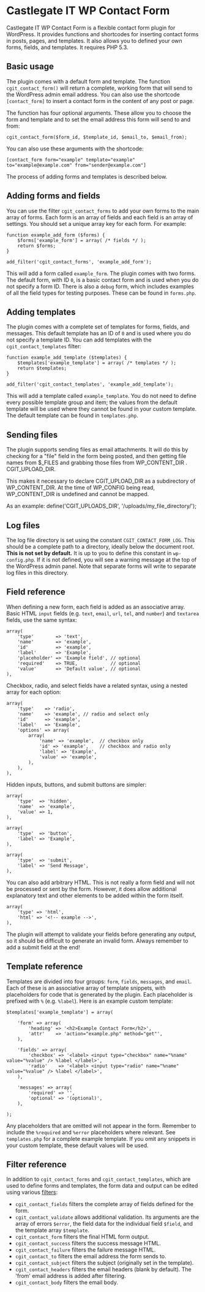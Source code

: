 # Castlegate IT WP Contact Form #

Castlegate IT WP Contact Form is a flexible contact form plugin for WordPress. It provides functions and shortcodes for inserting contact forms in posts, pages, and templates. It also allows you to defined your own forms, fields, and templates. It requires PHP 5.3.

## Basic usage ##

The plugin comes with a default form and template. The function `cgit_contact_form()` will return a complete, working form that will send to the WordPress admin email address. You can also use the shortcode `[contact_form]` to insert a contact form in the content of any post or page.

The function has four optional arguments. These allow you to choose the form and template and to set the email address this form will send to and from:

    cgit_contact_form($form_id, $template_id, $email_to, $email_from);

You can also use these arguments with the shortcode:

    [contact_form form="example" template="example" to="example@example.com" from="sender@example.com"]

The process of adding forms and templates is described below.


## Adding forms and fields ##

You can use the filter `cgit_contact_forms` to add your own forms to the main array of forms. Each form is an array of fields and each field is an array of settings. You should set a unique array key for each form. For example:

    function example_add_form ($forms) {
        $forms['example_form'] = array( /* fields */ );
        return $forms;
    }

    add_filter('cgit_contact_forms', 'example_add_form');

This will add a form called `example_form`. The plugin comes with two forms. The default form, with ID `0`, is a basic contact form and is used when you do not specify a form ID. There is also a `debug` form, which includes examples of all the field types for testing purposes. These can be found in `forms.php`.

## Adding templates ##

The plugin comes with a complete set of templates for forms, fields, and messages. This default template has an ID of `0` and is used where you do not specify a template ID. You can add templates with the `cgit_contact_templates` filter:

    function example_add_template ($templates) {
        $templates['example_template'] = array( /* templates */ );
        return $templates;
    }

    add_filter('cgit_contact_templates', 'example_add_template');

This will add a template called `example_template`. You do not need to define every possible template group and item; the values from the default template will be used where they cannot be found in your custom template. The default template can be found in `templates.php`.

## Sending files ##

The plugin supports sending files as email attachments. It will do this by checking for a "file" field in the form being posted, and then getting file names from $_FILES and grabbing those files from WP_CONTENT_DIR . CGIT_UPLOAD_DIR.

This makes it necessary to declare CGIT_UPLOAD_DIR as a subdirectory of WP_CONTENT_DIR. At the time of WP_CONFIG being read, WP_CONTENT_DIR is undefined and cannot be mapped.

As an example:
define('CGIT_UPLOADS_DIR', '/uploads/my_file_directory/');

## Log files ##

The log file directory is set using the constant `CGIT_CONTACT_FORM_LOG`. This should be a complete path to a directory, ideally below the document root. **This is not set by default.** It is up to you to define this constant in `wp-config.php`. If it is not defined, you will see a warning message at the top of the WordPress admin panel. Note that separate forms will write to separate log files in this directory.

## Field reference ##

When defining a new form, each field is added as an associative array. Basic HTML `input` fields (e.g. `text`, `email`, `url`, `tel`, and `number`) and `textarea` fields, use the same syntax:

    array(
        'type'        => 'text',
        'name'        => 'example',
        'id'          => 'example',
        'label'       => 'Example',
        'placeholder' => 'Example field', // optional
        'required'    => TRUE,            // optional
        'value'       => 'Default value', // optional
    ),

Checkbox, radio, and select fields have a related syntax, using a nested array for each option:

    array(
        'type'    => 'radio',
        'name'    => 'example', // radio and select only
        'id'      => 'example',
        'label'   => 'Example',
        'options' => array(
            array(
                'name' => 'example',  // checkbox only
                'id' => 'example',    // checkbox and radio only
                'label' => 'Example',
                'value' => 'example',
            ),
        ),
    ),

Hidden inputs, buttons, and submit buttons are simpler:

    array(
        'type'  => 'hidden',
        'name'  => 'example',
        'value' => 1,
    ),

    array(
        'type'  => 'button',
        'label' => 'Example',
    ),

    array(
        'type'  => 'submit',
        'label' => 'Send Message',
    ),

You can also add arbitrary HTML. This is not really a form field and will not be processed or sent by the form. However, it does allow additional explanatory text and other elements to be added within the form itself.

    array(
        'type' => 'html',
        'html' => '<!-- example -->',
    ),

The plugin will attempt to validate your fields before generating any output, so it should be difficult to generate an invalid form. Always remember to add a submit field at the end!

## Template reference ##

Templates are divided into four groups: `form`, `fields`, `messages`, and `email`. Each of these is an associative array of template snippets, with placeholders for code that is generated by the plugin. Each placeholder is prefixed with `%` (e.g. `%label`). Here is an example custom template:

    $templates['example_template'] = array(

        'form' => array(
            'heading' => '<h2>Example Contact Form</h2>',
            'attr'    => 'action="example.php" method="get"',
        ),

        'fields' => array(
            'checkbox' => '<label> <input type="checkbox" name="%name" value="%value" /> %label </label>',
            'radio'    => '<label> <input type="radio" name="%name" value="%value" /> %label </label>',
        ),

        'messages' => array(
            'required' => '',
            'optional' => '(optional)',
        ),

    );

Any placeholders that are omitted will not appear in the form. Remember to include the `%required` and `%error` placeholders where relevant. See `templates.php` for a complete example template. If you omit any snippets in your custom template, these default values will be used.

## Filter reference ##

In addition to `cgit_contact_forms` and `cgit_contact_templates`, which are used to define forms and templates, the form data and output can be edited using various [filters](http://codex.wordpress.org/Function_Reference/add_filter):

*   `cgit_contact_fields` filters the complete array of fields defined for the form.
*   `cgit_contact_validate` allows additional validation. Its arguments are the array of errors `$error`, the field data for the individual field `$field`, and the template array `$template`.
*   `cgit_contact_form` filters the final HTML form output.
*   `cgit_contact_success` filters the success message HTML.
*   `cgit_contact_failure` filters the failure message HTML.
*   `cgit_contact_to` filters the email address the form sends to.
*   `cgit_contact_subject` filters the subject (originally set in the template).
*   `cgit_contact_headers` filters the email headers (blank by default). The 'from' email address is added after filtering.
*   `cgit_contact_body` filters the email body.
